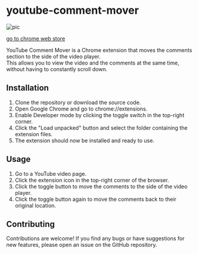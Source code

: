 # youtube-comment-mover

![pic](https://user-images.githubusercontent.com/80376561/226559781-3f9466e0-f671-4716-a993-34f248d01153.gif)

[go to chrome web store](https://chrome.google.com/webstore/detail/youtube-comment-mover/hgfhnoeankefdllkibigpkjgnklpjkgb?hl=ko&authuser=0)

YouTube Comment Mover is a Chrome extension that moves the comments section to the side of the video player.  
This allows you to view the video and the comments at the same time, without having to constantly scroll down.  


## Installation
1. Clone the repository or download the source code.
2. Open Google Chrome and go to chrome://extensions.
3. Enable Developer mode by clicking the toggle switch in the top-right corner.
4. Click the "Load unpacked" button and select the folder containing the extension files.
5. The extension should now be installed and ready to use.


## Usage
1. Go to a YouTube video page.  
2. Click the extension icon in the top-right corner of the browser.  
3. Click the toggle button to move the comments to the side of the video player.  
4. Click the toggle button again to move the comments back to their original location.  


## Contributing
Contributions are welcome! If you find any bugs or have suggestions for new features, please open an issue on the GitHub repository.  


